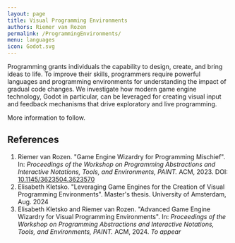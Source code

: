 ```yaml
---
layout: page
title: Visual Programming Environments
authors: Riemer van Rozen
permalink: /ProgrammingEnvironments/
menu: languages
icon: Godot.svg
---
```

Programming grants individuals the capability to design, create, and bring ideas to life. To improve their skills, programmers require powerful languages and programming environments for understanding the impact of gradual code changes. We investigate how modern game engine technology, Godot in particular, can be leveraged for creating visual input and feedback mechanisms that drive exploratory and live programming.

More information to follow.

## References
1. Riemer van Rozen. "Game Engine Wizardry for Programming Mischief". In: *Proceedings of the Workshop on Programming Abstractions and Interactive Notations, Tools, and Environments, PAINT.* ACM, 2023. DOI: [10.1145/3623504.3623570](https://doi.org/10.1145/3623504.3623570)
2. Elisabeth Kletsko. "Leveraging Game Engines for the Creation of Visual Programming Environments". Master's thesis. University of Amsterdam, Aug. 2024
3. Elisabeth Kletsko and Riemer van Rozen. "Advanced Game Engine Wizardry for Visual Programming Environments". In: *Proceedings of the Workshop on Programming Abstractions and Interactive Notations, Tools, and Environments, PAINT.* ACM, 2024. *To appear*